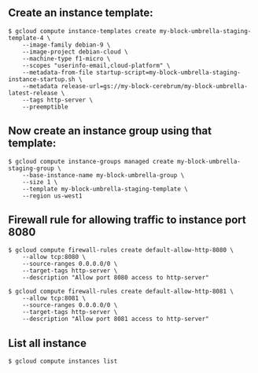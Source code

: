 
## Create an instance template:
    $ gcloud compute instance-templates create my-block-umbrella-staging-template-4 \
        --image-family debian-9 \
        --image-project debian-cloud \
        --machine-type f1-micro \
        --scopes "userinfo-email,cloud-platform" \
        --metadata-from-file startup-script=my-block-umbrella-staging-instance-startup.sh \
        --metadata release-url=gs://my-block-cerebrum/my-block-umbrella-latest-release \
        --tags http-server \
        --preemptible

## Now create an instance group using that template:
    $ gcloud compute instance-groups managed create my-block-umbrella-staging-group \
        --base-instance-name my-block-umbrella-group \
        --size 1 \
        --template my-block-umbrella-staging-template \
        --region us-west1

## Firewall rule for allowing traffic to instance port 8080
    $ gcloud compute firewall-rules create default-allow-http-8080 \
        --allow tcp:8080 \
        --source-ranges 0.0.0.0/0 \
        --target-tags http-server \
        --description "Allow port 8080 access to http-server"

    $ gcloud compute firewall-rules create default-allow-http-8081 \
        --allow tcp:8081 \
        --source-ranges 0.0.0.0/0 \
        --target-tags http-server \
        --description "Allow port 8081 access to http-server"

## List all instance
    $ gcloud compute instances list
